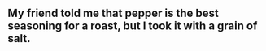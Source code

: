 ## My friend told me that pepper is the best seasoning for a roast, but I took it with a grain of salt.